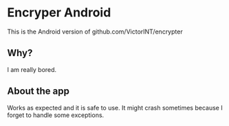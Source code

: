 # Encryper Android
This is the Android version of github.com/VictorINT/encrypter

## Why?
I am really bored.

## About the app
Works as expected and it is safe to use. It might crash sometimes because I forget to handle some exceptions. 